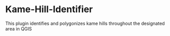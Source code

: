 # Kame-Hill-Identifier
This plugin identifies and polygonizes kame hills throughout the designated area in QGIS
